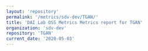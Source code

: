 ```yaml
---
layout: 'repository'
permalink: '/metrics/sdv-dev/TGAN/'
title: 'DAI Lab OSS Metrics Metrics report for TGAN'
organization: 'sdv-dev'
repository: 'TGAN'
current_date: '2020-05-03'
---
```

